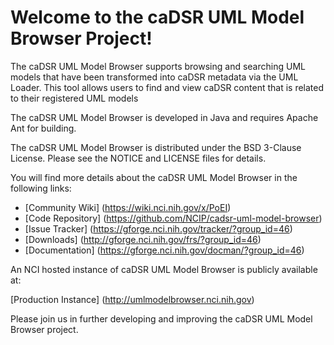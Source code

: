 Welcome to the caDSR UML Model Browser Project!
=====================================

The caDSR UML Model Browser supports browsing and searching UML models that have been transformed into caDSR metadata via the UML Loader. This tool allows users to find and view caDSR content that is related to their registered UML models

The caDSR UML Model Browser is developed in Java and requires Apache Ant for building.

The caDSR UML Model Browser is distributed under the BSD 3-Clause License.
Please see the NOTICE and LICENSE files for details.

You will find more details about the caDSR UML Model Browser in the following links:

 * [Community Wiki] (https://wiki.nci.nih.gov/x/PoEI)
 * [Code Repository] (https://github.com/NCIP/cadsr-uml-model-browser)
 * [Issue Tracker] (https://gforge.nci.nih.gov/tracker/?group_id=46)
 * [Downloads] (http://gforge.nci.nih.gov/frs/?group_id=46)
 * [Documentation] (https://gforge.nci.nih.gov/docman/?group_id=46)
 
 
An NCI hosted instance of caDSR UML Model Browser is publicly available at:

[Production Instance] (http://umlmodelbrowser.nci.nih.gov) 


Please join us in further developing and improving the caDSR UML Model Browser project.
